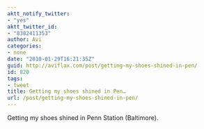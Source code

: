 ```yaml
---
aktt_notify_twitter:
- "yes"
aktt_twitter_id:
- "8382411353"
author: Avi
categories:
- none
date: "2010-01-29T16:21:35Z"
guid: http://aviflax.com/post/getting-my-shoes-shined-in-pen/
id: 820
tags:
- tweet
title: Getting my shoes shined in Pen…
url: /post/getting-my-shoes-shined-in-pen/
---
```

Getting my shoes shined in Penn Station (Baltimore).